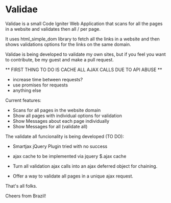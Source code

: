 # Validae

Validae is a small Code Igniter Web Application that scans for all the pages in a website and validates then all / per page.

It uses html_simple_dom library to fetch all the links in a website and then shows validations options for the links on the 
same domain.

Validae is being developed to validate my own sites, but if you feel you want to contribute, be my guest and make a pull request.

** FIRST THING TO DO IS CACHE ALL AJAX CALLS DUE TO API ABUSE ** 

- increase time between requests?
- use promises for requests
- anything else

Current features:

- Scans for all pages in the website domain 
- Show all pages with individual options for validation
- Show Messages about each page individually
- Show Messages for all (validate all)

The validate all funcionality is being developed (TO DO):

- Smartjax jQuery Plugin tried with no success
- ajax cache to be implemented via jquery $.ajax cache

- Turn all validation ajax calls into an ajax deferred object for chaining.
- Offer a way to validate all pages in a unique ajax request.

That's all folks.

Cheers from Brazil!